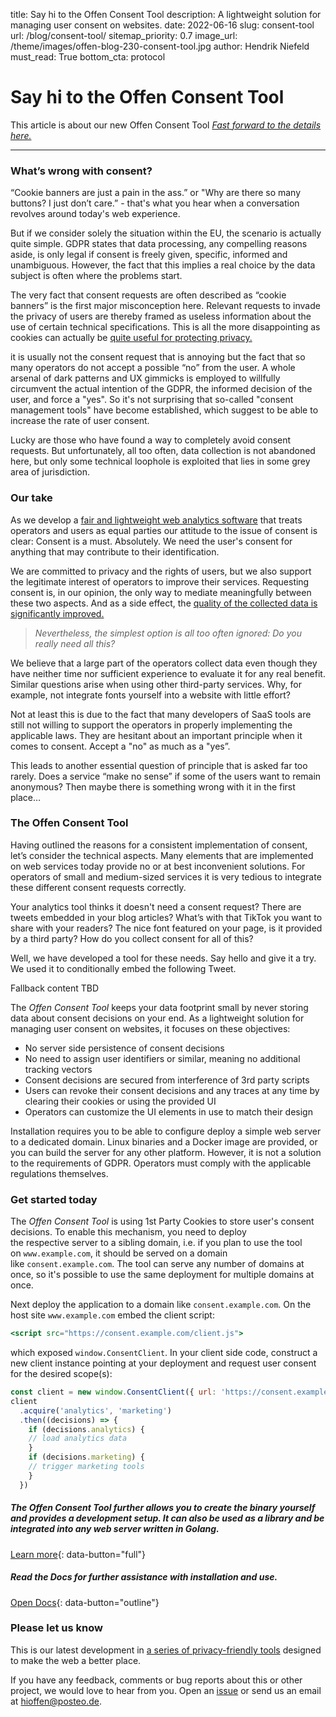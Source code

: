 title: Say hi to the Offen Consent Tool
description: A lightweight solution for managing user consent on websites.
date: 2022-06-16
slug: consent-tool
url: /blog/consent-tool/
sitemap_priority: 0.7
image_url: /theme/images/offen-blog-230-consent-tool.jpg
author: Hendrik Niefeld
must_read: True
bottom_cta: protocol

# Say hi to the Offen Consent Tool

This article is about our new Offen Consent Tool *[Fast forward to the details here.](#consent-tool)*

---

### What’s wrong with consent?

“Cookie banners are just a pain in the ass.” or "Why are there so many buttons? I just don’t care.” - that's what you hear when a conversation revolves around today's web experience.

But if we consider solely the situation within the EU, the scenario is actually quite simple. GDPR states that data processing, any compelling reasons aside, is only legal if consent is freely given, specific, informed and unambiguous. However, the fact that this implies a real choice by the data subject is often where the problems start.

The very fact that consent requests are often described as “cookie banners” is the first major misconception here. Relevant requests to invade the privacy of users are thereby framed as useless information about the use of certain technical specifications. This is all the more disappointing as cookies can actually be [quite useful for protecting privacy.](/blog/privacy-cookies/)

it is usually not the consent request that is annoying but the fact that so many operators do not accept a possible “no” from the user. A whole arsenal of dark patterns and UX gimmicks is employed to willfully circumvent the actual intention of the GDPR, the informed decision of the user, and force a "yes". So it's not surprising that so-called "consent management tools" have become established, which suggest to be able to increase the rate of user consent.

Lucky are those who have found a way to completely avoid consent requests. But unfortunately, all too often, data collection is not abandoned here, but only some technical loophole is exploited that lies in some grey area of jurisdiction.

### Our take

As we develop a [fair and lightweight web analytics software](/) that treats operators and users as equal parties our attitude to the issue of consent is clear: Consent is a must. Absolutely. We need the user's consent for anything that may contribute to their identification.

We are committed to privacy and the rights of users, but we also support the legitimate interest of operators to improve their services. Requesting consent is, in our opinion, the only way to mediate meaningfully between these two aspects. And as a side effect, the [quality of the collected data is significantly improved.](/blog/opt-in-quality/)

> *Nevertheless, the simplest option is all too often ignored: Do you really need all this?*

We believe that a large part of the operators collect data even though they have neither time nor sufficient experience to evaluate it for any real benefit. Similar questions arise when using other third-party services. Why, for example, not integrate fonts yourself into a website with little effort?

Not at least this is due to the fact that many developers of SaaS tools are still not willing to support the operators in properly implementing the applicable laws. They are hesitant about an important principle when it comes to consent. Accept a "no" as much as a "yes”.

<div id="consent-tool"></div>

This leads to another essential question of principle that is asked far too rarely. Does a service “make no sense” if some of the users want to remain anonymous? Then maybe there is something wrong with it in the first place…



### The Offen Consent Tool

Having outlined the reasons for a consistent implementation of consent, let’s consider the technical aspects. Many elements that are implemented on web services today provide no or at best inconvenient solutions. For operators of small and medium-sized services it is very tedious to integrate these different consent requests correctly.

Your analytics tool thinks it doesn't need a consent request? There are tweets embedded in your blog articles? What’s with that TikTok you want to share with your readers? The nice font featured on your page, is it provided by a third party? How do you collect consent for all of this?

Well, we have developed a tool for these needs. Say hello and give it a try. We used it to conditionally embed the following Tweet.

<div class="consent-container w-100 flex justify-center mt3">
  Fallback content TBD
</div>
<div class="tweet-container mb4"></div>

<script src="https://consent.offen.dev/client.js"></script>
<script>
  const client = new window.ConsentClient({
    host: document.querySelector('.consent-container'),
    ui: {
      styles: {
        position: 'relative'
      }
    }
  })
  client.acquire('twitter')
    .then(function (result) {
      if (result && result.decisions && result.decisions.twitter) {
        const blockquote = document.createElement('blockquote')
        blockquote.classList.add('twitter-tweet')
        blockquote.innerHTML = '<a href="https://twitter.com/hioffen/status/1538763973591449600?ref_src=twsrc%5Etfw"></a>'

        document.querySelector('.tweet-container').appendChild(blockquote)
        const script = document.createElement('script')
        script.src = 'https://platform.twitter.com/widgets.js'
        document.querySelector('.tweet-container').appendChild(script)
      }
    })
    .catch(function (err) {
      console.error(err)
    })
</script>

The *Offen Consent Tool* keeps your data footprint small by never storing data about consent decisions on your end. As a lightweight solution for managing user consent on websites, it focuses on these objectives:

- No server side persistence of consent decisions
- No need to assign user identifiers or similar, meaning no additional tracking vectors
- Consent decisions are secured from interference of 3rd party scripts
- Users can revoke their consent decisions and any traces at any time by clearing their cookies or using the provided UI
- Operators can customize the UI elements in use to match their design

Installation requires you to be able to configure deploy a simple web server to a dedicated domain. Linux binaries and a Docker image are provided, or you can build the server for any other platform. However, it is not a solution to the requirements of GDPR. Operators must comply with the applicable regulations themselves.

### Get started today

The *Offen Consent Tool* is using 1st Party Cookies to store user's consent decisions. To enable this mechanism, you need to deploy the respective server to a sibling domain, i.e. if you plan to use the tool on `www.example.com`, it should be served on a domain like `consent.example.com`. The tool can serve any number of domains at once, so it's possible to use the same deployment for multiple domains at once.

Next deploy the application to a domain like `consent.example.com`. On the host site `www.example.com` embed the client script:

```jsx
<script src="https://consent.example.com/client.js">
```

which exposed `window.ConsentClient`. In your client side code, construct a new client instance pointing at your deployment and request user consent for the desired scope(s):

```jsx
const client = new window.ConsentClient({ url: 'https://consent.example.com' })
client
  .acquire('analytics', 'marketing')
  .then((decisions) => {
    if (decisions.analytics) {
    // load analytics data
    }
    if (decisions.marketing) {
    // trigger marketing tools
    }
  })
```

##### The *Offen Consent Tool* further allows you to create the binary yourself and provides a development setup. It can also be used as a library and be integrated into any web server written in Golang.
[Learn more](https://github.com/offen/consent){: data-button="full"}


##### Read the Docs for further assistance with installation and use.
[Open Docs](https://github.com/offen/consent/blob/main/MANUAL.md){: data-button="outline"}

### Please let us know
This is our latest development in [a series of privacy-friendly tools](/about/) designed to make the web a better place.

If you have any feedback, comments or bug reports about this or other project, we would love to hear from you. Open an [issue](https://github.com/offen/consent/issues) or send us an email at [hioffen@posteo.de](mailto:hioffen@posteo.de).
